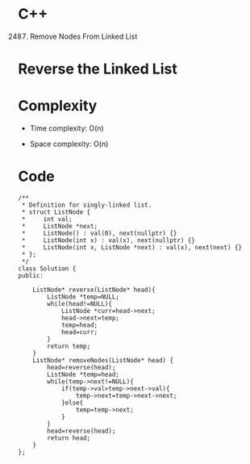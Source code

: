 # C++
<!-- Describe your first thoughts on how to solve this problem. -->
2487. Remove Nodes From Linked List
# Reverse the Linked List
<!-- Describe your approach to solving the problem. -->

# Complexity
- Time complexity: O(n)
<!-- Add your time complexity here, e.g. $$O(n)$$ -->

- Space complexity: O(n)
<!-- Add your space complexity here, e.g. $$O(n)$$ -->

# Code
```
/**
 * Definition for singly-linked list.
 * struct ListNode {
 *     int val;
 *     ListNode *next;
 *     ListNode() : val(0), next(nullptr) {}
 *     ListNode(int x) : val(x), next(nullptr) {}
 *     ListNode(int x, ListNode *next) : val(x), next(next) {}
 * };
 */
class Solution {
public:

    ListNode* reverse(ListNode* head){
        ListNode *temp=NULL;
        while(head!=NULL){
            ListNode *curr=head->next;
            head->next=temp;
            temp=head;
            head=curr;
        }
        return temp;
    }
    ListNode* removeNodes(ListNode* head) {
        head=reverse(head);
        ListNode *temp=head;
        while(temp->next!=NULL){
            if(temp->val>temp->next->val){
                temp->next=temp->next->next;
            }else{
                temp=temp->next;
            }
        }
        head=reverse(head);
        return head;
    }
};
```
